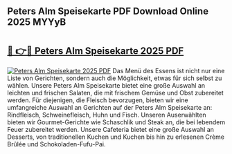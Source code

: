 ## Peters Alm Speisekarte PDF Download Online 2025 MYYyB

# <h2><a href="http://gc6j91.nevu.top/?p=Peters+Alm+Speisekarte">🔗 👉🔴 Peters Alm Speisekarte 2025 PDF</a></h2>

[![Peters Alm Speisekarte 2025 PDF](https://i.imgur.com/dBaPXMq.png)](http://gc6j91.nevu.top/?p=Peters+Alm+Speisekarte)
Das Menü des Essens ist nicht nur eine Liste von Gerichten, sondern auch die Möglichkeit, etwas für sich selbst zu wählen. Unsere Peters Alm Speisekarte bietet eine große Auswahl an leichten und frischen Salaten, die mit frischem Gemüse und Obst zubereitet werden. Für diejenigen, die Fleisch bevorzugen, bieten wir eine umfangreiche Auswahl an Gerichten auf der Peters Alm Speisekarte an: Rindfleisch, Schweinefleisch, Huhn und Fisch. Unseren Auserwählten bieten wir Gourmet-Gerichte wie Schaschlik und Steak an, die bei lebendem Feuer zubereitet werden. Unsere Cafeteria bietet eine große Auswahl an Desserts, von traditionellen Kuchen und Kuchen bis hin zu erlesenen Crème Brûlée und Schokoladen-Fufu-Pai.

